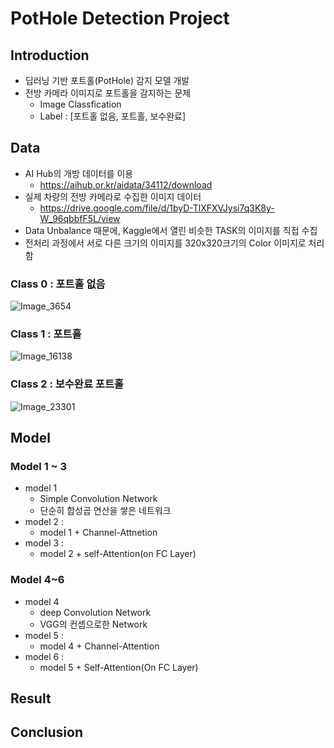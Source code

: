 # PotHole Detection Project

## Introduction
+ 딥러닝 기반 포트홀(PotHole) 감지 모델 개발
+ 전방 카메라 이미지로 포트홀을 감지하는 문제
    + Image Classfication
    + Label : [포트홀 없음, 포트홀, 보수완료]

## Data
+ AI Hub의 개방 데이터를 이용
    + https://aihub.or.kr/aidata/34112/download
+ 실제 차량의 전방 카메라로 수집한 이미지 데이터
    + https://drive.google.com/file/d/1byD-TlXFXVJysi7q3K8y-W_96qbbfF5L/view
+ Data Unbalance 때문에, Kaggle에서 열린 비슷한 TASK의 이미지를 직접 수집
+ 전처리 과정에서 서로 다른 크기의 이미지를 320x320크기의 Color 이미지로 처리함

### Class 0 : 포트홀 없음
![Image_3654](https://user-images.githubusercontent.com/28241676/155121803-516b9912-81b9-4727-a944-77df90746bde.png)

### Class 1 : 포트홀
![Image_16138](https://user-images.githubusercontent.com/28241676/155122239-5e65a021-f38a-4d32-a84c-1a7cd9bf8061.png)

### Class 2 : 보수완료 포트홀
![Image_23301](https://user-images.githubusercontent.com/28241676/155122397-c8df5c90-634e-451f-bb41-97c71bed6b6f.png)

## Model

### Model 1 ~ 3
+ model 1
    + Simple Convolution Network
    + 단순히 합성곱 연산을 쌓은 네트워크
+ model 2 :
    + model 1 + Channel-Attnetion
+ model 3 :
    + model 2 + self-Attention(on FC Layer)
### Model 4~6
+ model 4
    + deep Convolution Network
    + VGG의 컨셉으로한 Network
+ model 5 :
    + model 4 + Channel-Attention
+ model 6 :
    + model 5 + Self-Attention(On FC Layer)
    
## Result

## Conclusion